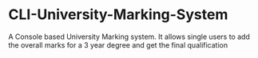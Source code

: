 # CLI-University-Marking-System
A Console based University Marking system. It allows single users to add the overall marks for a 3 year degree and get the final qualification

